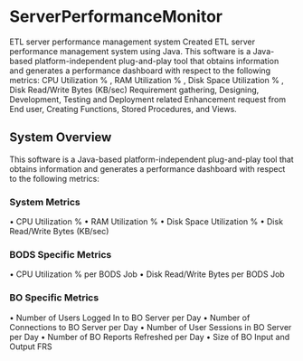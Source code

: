 # ServerPerformanceMonitor
ETL server performance management system 
Created ETL server performance management system using Java. This software is a Java-based platform-independent plug-and-play tool that obtains information and generates a performance dashboard with respect to the following metrics: CPU Utilization % , RAM Utilization % , Disk Space Utilization % , Disk Read/Write Bytes (KB/sec)
Requirement gathering, Designing, Development, Testing and Deployment related
Enhancement request from End user, Creating Functions, Stored Procedures, and Views.

## System Overview
This software is a Java-based platform-independent plug-and-play tool that obtains
information and generates a performance dashboard with respect to the following metrics:
### System Metrics
• CPU Utilization %
• RAM Utilization %
• Disk Space Utilization %
• Disk Read/Write Bytes (KB/sec)
### BODS Specific Metrics
• CPU Utilization % per BODS Job
• Disk Read/Write Bytes per BODS Job
### BO Specific Metrics
• Number of Users Logged In to BO Server per Day
• Number of Connections to BO Server per Day
• Number of User Sessions in BO Server per Day
• Number of BO Reports Refreshed per Day
• Size of BO Input and Output FRS
